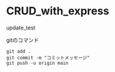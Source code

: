 # CRUD_with_express

update_test

gitのコマンド

```
git add .
git commit -m "コミットメッセージ"
git push -u origin main